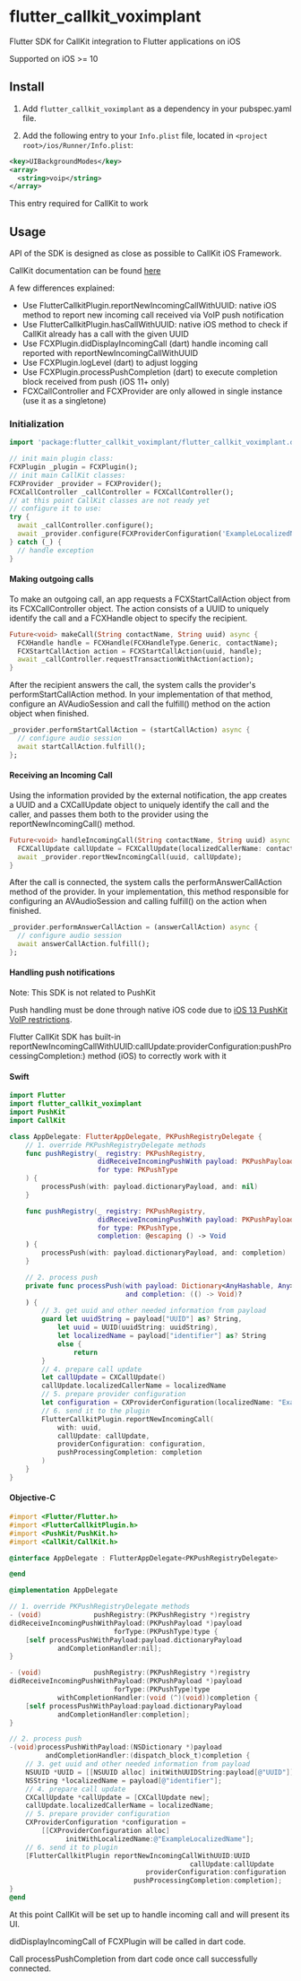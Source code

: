 # flutter_callkit_voximplant

Flutter SDK for CallKit integration to Flutter applications on iOS

Supported on iOS >= 10

## Install

1. Add `flutter_callkit_voximplant` as a dependency in your pubspec.yaml file.

2. Add the following entry to your `Info.plist` file, located in `<project root>/ios/Runner/Info.plist`:

```xml
<key>UIBackgroundModes</key>
<array>
  <string>voip</string>
</array>
```

This entry required for CallKit to work

## Usage

API of the SDK is designed as close as possible to CallKit iOS Framework.

CallKit documentation can be found [here](https://developer.apple.com/documentation/callkit)

A few differences explained:

- Use FlutterCallkitPlugin.reportNewIncomingCallWithUUID: native iOS method to report new incoming call received via VoIP push notification
- Use FlutterCallkitPlugin.hasCallWithUUID: native iOS method to check if CallKit already has a call with the given UUID
- Use FCXPlugin.didDisplayIncomingCall (dart) handle incoming call reported with reportNewIncomingCallWithUUID
- Use FCXPlugin.logLevel (dart) to adjust logging
- Use FCXPlugin.processPushCompletion (dart) to execute completion block received from push (iOS 11+ only)
- FCXCallController and FCXProvider are only allowed in single instance (use it as a singletone)

### Initialization

```dart
import 'package:flutter_callkit_voximplant/flutter_callkit_voximplant.dart';

// init main plugin class:
FCXPlugin _plugin = FCXPlugin();
// init main CallKit classes:
FCXProvider _provider = FCXProvider();
FCXCallController _callController = FCXCallController();
// at this point CallKit classes are not ready yet
// configure it to use:
try {
  await _callController.configure();
  await _provider.configure(FCXProviderConfiguration('ExampleLocalizedName'));
} catch (_) {
  // handle exception
}
```

#### Making outgoing calls

To make an outgoing call, an app requests a FCXStartCallAction object from its FCXCallController object.
The action consists of a UUID to uniquely identify the call and a FCXHandle object to specify the recipient.

```dart
Future<void> makeCall(String contactName, String uuid) async {
  FCXHandle handle = FCXHandle(FCXHandleType.Generic, contactName);
  FCXStartCallAction action = FCXStartCallAction(uuid, handle);
  await _callController.requestTransactionWithAction(action);
}
```

After the recipient answers the call, the system calls the provider's performStartCallAction method.
In your implementation of that method, configure an AVAudioSession and call the fulfill() method on the action object when finished.

```dart
_provider.performStartCallAction = (startCallAction) async {
  // configure audio session
  await startCallAction.fulfill();
};
```

#### Receiving an Incoming Call

Using the information provided by the external notification, the app creates a UUID and a CXCallUpdate object to uniquely identify the call and the caller,
and passes them both to the provider using the reportNewIncomingCall() method.

```dart
Future<void> handleIncomingCall(String contactName, String uuid) async {
  FCXCallUpdate callUpdate = FCXCallUpdate(localizedCallerName: contactName);
  await _provider.reportNewIncomingCall(uuid, callUpdate);
}
```

After the call is connected, the system calls the performAnswerCallAction method of the provider.
In your implementation, this method responsible for configuring an AVAudioSession
and calling fulfill() on the action when finished.

```dart
_provider.performAnswerCallAction = (answerCallAction) async {
  // configure audio session
  await answerCallAction.fulfill();
};
```

#### Handling push notifications

Note: This SDK is not related to PushKit

Push handling must be done through native iOS code due to [iOS 13 PushKit VoIP restrictions](https://developer.apple.com/documentation/pushkit/pkpushregistrydelegate/2875784-pushregistry).

Flutter CallKit SDK has built-in reportNewIncomingCallWithUUID:callUpdate:providerConfiguration:pushProcessingCompletion:) method (iOS) to correctly work with it

#### Swift

```swift
import Flutter
import flutter_callkit_voximplant
import PushKit
import CallKit

class AppDelegate: FlutterAppDelegate, PKPushRegistryDelegate {
    // 1. override PKPushRegistryDelegate methods
    func pushRegistry(_ registry: PKPushRegistry,
                      didReceiveIncomingPushWith payload: PKPushPayload,
                      for type: PKPushType
    ) {
        processPush(with: payload.dictionaryPayload, and: nil)
    }

    func pushRegistry(_ registry: PKPushRegistry,
                      didReceiveIncomingPushWith payload: PKPushPayload,
                      for type: PKPushType,
                      completion: @escaping () -> Void
    ) {
        processPush(with: payload.dictionaryPayload, and: completion)
    }

    // 2. process push
    private func processPush(with payload: Dictionary<AnyHashable, Any>,
                             and completion: (() -> Void)?
    ) {
        // 3. get uuid and other needed information from payload
        guard let uuidString = payload["UUID"] as? String,
            let uuid = UUID(uuidString: uuidString),
            let localizedName = payload["identifier"] as? String
            else {
                return
        }
        // 4. prepare call update
        let callUpdate = CXCallUpdate()
        callUpdate.localizedCallerName = localizedName
        // 5. prepare provider configuration
        let configuration = CXProviderConfiguration(localizedName: "ExampleLocalizedName")
        // 6. send it to the plugin
        FlutterCallkitPlugin.reportNewIncomingCall(
            with: uuid,
            callUpdate: callUpdate,
            providerConfiguration: configuration,
            pushProcessingCompletion: completion
        )
    }
}
```

#### Objective-C

```objective-c
#import <Flutter/Flutter.h>
#import <FlutterCallkitPlugin.h>
#import <PushKit/PushKit.h>
#import <CallKit/CallKit.h>

@interface AppDelegate : FlutterAppDelegate<PKPushRegistryDelegate>

@end

@implementation AppDelegate

// 1. override PKPushRegistryDelegate methods
- (void)             pushRegistry:(PKPushRegistry *)registry
didReceiveIncomingPushWithPayload:(PKPushPayload *)payload
                          forType:(PKPushType)type {
    [self processPushWithPayload:payload.dictionaryPayload
            andCompletionHandler:nil];
}

- (void)             pushRegistry:(PKPushRegistry *)registry
didReceiveIncomingPushWithPayload:(PKPushPayload *)payload
                          forType:(PKPushType)type
            withCompletionHandler:(void (^)(void))completion {
    [self processPushWithPayload:payload.dictionaryPayload
            andCompletionHandler:completion];
}

// 2. process push
-(void)processPushWithPayload:(NSDictionary *)payload
         andCompletionHandler:(dispatch_block_t)completion {
    // 3. get uuid and other needed information from payload
    NSUUID *UUID = [[NSUUID alloc] initWithUUIDString:payload[@"UUID"]];
    NSString *localizedName = payload[@"identifier"];
    // 4. prepare call update
    CXCallUpdate *callUpdate = [CXCallUpdate new];
    callUpdate.localizedCallerName = localizedName;
    // 5. prepare provider configuration
    CXProviderConfiguration *configuration =
        [[CXProviderConfiguration alloc]
              initWithLocalizedName:@"ExampleLocalizedName"];
    // 6. send it to plugin
    [FlutterCallkitPlugin reportNewIncomingCallWithUUID:UUID
                                             callUpdate:callUpdate
                                  providerConfiguration:configuration
                               pushProcessingCompletion:completion];
}
@end
```

At this point CallKit will be set up to handle incoming call and will present its UI.

didDisplayIncomingCall of FCXPlugin will be called in dart code.

Call processPushCompletion from dart code once call successfully connected.
